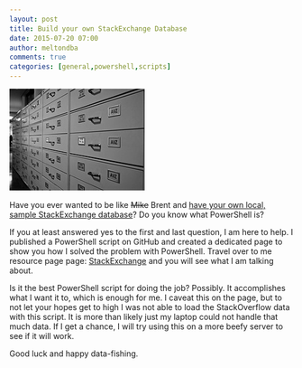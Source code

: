 ```yaml
---
layout: post
title: Build your own StackExchange Database
date: 2015-07-20 07:00
author: meltondba
comments: true
categories: [general,powershell,scripts]
---
```


![](/img/flickr_filecabinet.jpg "Source: Flickr (adesigna)")

Have you ever wanted to be like <del>Mike</del> Brent and <a href="http://www.brentozar.com/archive/2014/01/how-to-query-the-stackexchange-databases/" target="_blank">have your own local, sample StackExchange database</a>? Do you know what PowerShell is?

If you at least answered yes to the first and last question, I am here to help. I published a PowerShell script on GitHub and created a dedicated page to show you how I solved the problem with PowerShell. Travel over to me resource page page: <a href="/stackexchange/" target="_blank">StackExchange</a> and you will see what I am talking about.

Is it the best PowerShell script for doing the job? Possibly. It accomplishes what I want it to, which is enough for me. I caveat this on the page, but to not let your hopes get to high I was not able to load the StackOverflow data with this script. It is more than likely just my laptop could not handle that much data. If I get a chance, I will try using this on a more beefy server to see if it will work.

Good luck and happy data-fishing.
